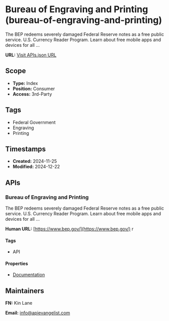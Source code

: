 # Bureau of Engraving and Printing (bureau-of-engraving-and-printing)
The BEP redeems severely damaged Federal Reserve notes as a free public service. U.S. Currency Reader Program. Learn about free mobile apps and devices for all ...

**URL:** [Visit APIs.json URL](https://raw.githubusercontent.com/api-evangelist/bureau-of-engraving-and-printing/refs/heads/main/apis.yml)

## Scope

- **Type:** Index 
- **Position:** Consumer 
- **Access:** 3rd-Party 

## Tags

- Federal Government
- Engraving
- Printing

## Timestamps

- **Created:** 2024-11-25 
- **Modified:** 2024-12-22 

## APIs

### Bureau of Engraving and Printing
The BEP redeems severely damaged Federal Reserve notes as a free public service. U.S. Currency Reader Program. Learn about free mobile apps and devices for all ...

**Human URL:** [https://www.bep.gov/](https://www.bep.gov/)
r

#### Tags

- API

#### Properties

- [Documentation](https://www.bep.gov/)

## Maintainers

**FN:** Kin Lane

**Email:** info@apievangelist.com


